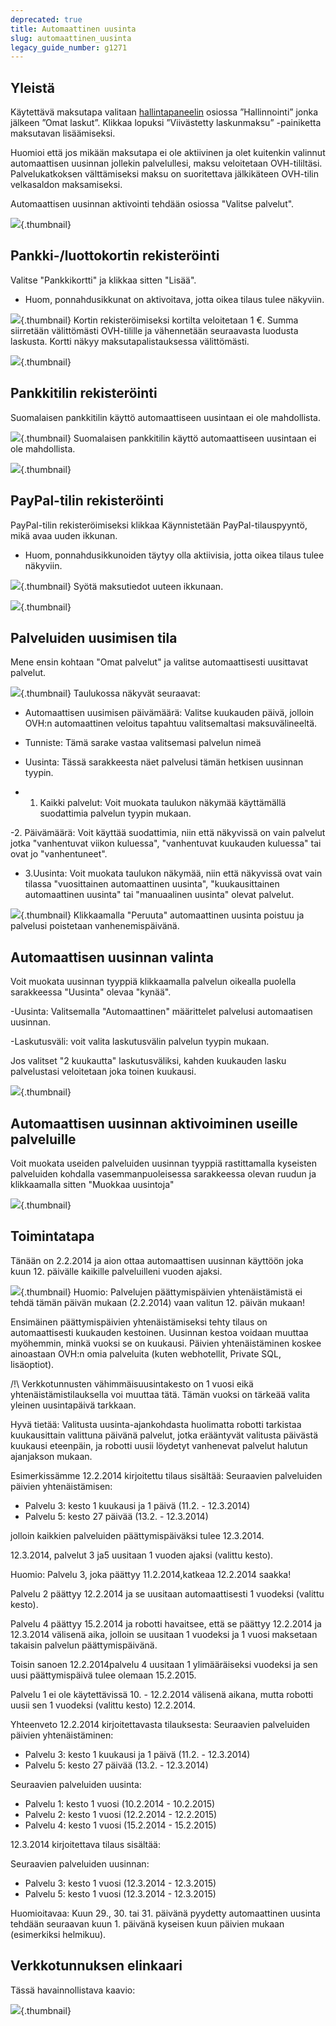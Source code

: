 ```yaml
---
deprecated: true
title: Automaattinen uusinta
slug: automaattinen_uusinta
legacy_guide_number: g1271
---
```



## Yleistä
Käytettävä maksutapa valitaan [hallintapaneelin](https://www.ovh.com/manager/web/) osiossa ”Hallinnointi” jonka jälkeen ”Omat laskut”. Klikkaa lopuksi ”Viivästetty laskunmaksu” -painiketta maksutavan lisäämiseksi.

Huomioi että jos mikään maksutapa ei ole aktiivinen ja olet kuitenkin valinnut automaattisen uusinnan jollekin palvelullesi, maksu veloitetaan OVH-tililtäsi. Palvelukatkoksen välttämiseksi maksu on suoritettava jälkikäteen OVH-tilin velkasaldon maksamiseksi.

Automaattisen uusinnan aktivointi tehdään osiossa "Valitse palvelut".

![](images/3734.png){.thumbnail}


## Pankki-/luottokortin rekisteröinti
Valitse "Pankkikortti" ja klikkaa sitten "Lisää".


- Huom, ponnahdusikkunat on aktivoitava, jotta oikea tilaus tulee näkyviin.



![](images/3735.png){.thumbnail}
Kortin rekisteröimiseksi kortilta veloitetaan 1 €.
Summa siirretään välittömästi OVH-tilille ja vähennetään seuraavasta luodusta laskusta. Kortti näkyy maksutapalistauksessa välittömästi.

![](images/3736.png){.thumbnail}


## Pankkitilin rekisteröinti
Suomalaisen pankkitilin käyttö automaattiseen uusintaan ei ole mahdollista.

![](images/3738.png){.thumbnail}
Suomalaisen pankkitilin käyttö automaattiseen uusintaan ei ole mahdollista.

![](images/1077.png){.thumbnail}


## PayPal-tilin rekisteröinti
PayPal-tilin rekisteröimiseksi klikkaa Käynnistetään PayPal-tilauspyyntö, mikä avaa uuden ikkunan.


- Huom, ponnahdusikkunoiden täytyy olla aktiivisia, jotta oikea tilaus tulee näkyviin.



![](images/3738.png){.thumbnail}
Syötä maksutiedot uuteen ikkunaan.

![](images/3739.png){.thumbnail}


## Palveluiden uusimisen tila
Mene ensin kohtaan "Omat palvelut" ja valitse automaattisesti uusittavat palvelut.

![](images/3740.png){.thumbnail}
Taulukossa näkyvät seuraavat:


- Automaattisen uusimisen päivämäärä: Valitse kuukauden päivä, jolloin OVH:n automaattinen veloitus tapahtuu valitsemaltasi maksuvälineeltä.

- Tunniste: Tämä sarake vastaa valitsemasi palvelun nimeä

- Uusinta: Tässä sarakkeesta näet palvelusi tämän hetkisen uusinnan tyypin.

- 1. Kaikki palvelut: Voit muokata taulukon näkymää käyttämällä suodattimia palvelun tyypin mukaan. 


-2. Päivämäärä: Voit käyttää suodattimia, niin että näkyvissä on vain palvelut jotka "vanhentuvat viikon kuluessa", "vanhentuvat kuukauden kuluessa" tai ovat jo "vanhentuneet".


- 3.Uusinta: Voit muokata taulukon näkymää, niin että näkyvissä ovat vain tilassa "vuosittainen automaattinen uusinta", "kuukausittainen automaattinen uusinta" tai "manuaalinen uusinta" olevat palvelut.



![](images/3741.png){.thumbnail}
Klikkaamalla "Peruuta" automaattinen uusinta poistuu ja palvelusi poistetaan vanhenemispäivänä.


## Automaattisen uusinnan valinta
Voit muokata uusinnan tyyppiä klikkaamalla palvelun oikealla puolella sarakkeessa "Uusinta" olevaa "kynää".

-Uusinta: Valitsemalla "Automaattinen" määrittelet palvelusi automaatisen uusinnan.

-Laskutusväli: voit valita laskutusvälin palvelun tyypin mukaan.

Jos valitset "2 kuukautta" laskutusväliksi, kahden kuukauden lasku palvelustasi veloitetaan joka toinen kuukausi.

![](images/3742.png){.thumbnail}


## Automaattisen uusinnan aktivoiminen useille palveluille
Voit muokata useiden palveluiden uusinnan tyyppiä rastittamalla kyseisten palveluiden kohdalla vasemmanpuoleisessa sarakkeessa olevan ruudun ja klikkaamalla sitten "Muokkaa uusintoja"

![](images/3743.png){.thumbnail}


## Toimintatapa
Tänään on 2.2.2014 ja aion ottaa automaattisen uusinnan käyttöön joka kuun 12. päivälle kaikille palveluilleni vuoden ajaksi.

![](images/1564.png){.thumbnail}
Huomio: Palvelujen päättymispäivien yhtenäistämistä ei tehdä tämän päivän mukaan (2.2.2014) vaan valitun 12. päivän mukaan!

Ensimäinen päättymispäivien yhtenäistämiseksi tehty tilaus on automaattisesti kuukauden kestoinen. Uusinnan kestoa voidaan muuttaa myöhemmin, minkä vuoksi se on kuukausi. 
Päivien yhtenäistäminen koskee ainoastaan OVH:n omia palveluita (kuten webhotellit, Private SQL, lisäoptiot).

/!\ Verkkotunnusten vähimmäisuusintakesto on 1 vuosi eikä yhtenäistämistilauksella voi muuttaa tätä. Tämän vuoksi on tärkeää valita yleinen uusintapäivä tarkkaan.

Hyvä tietää:
Valitusta uusinta-ajankohdasta huolimatta robotti tarkistaa kuukausittain valittuna päivänä palvelut, jotka erääntyvät valitusta päivästä kuukausi eteenpäin, ja robotti uusii löydetyt vanhenevat palvelut halutun ajanjakson mukaan. 


Esimerkissämme 12.2.2014 kirjoitettu tilaus sisältää:
Seuraavien palveluiden päivien yhtenäistämisen: 

- Palvelu 3: kesto 1 kuukausi ja 1 päivä (11.2. - 12.3.2014)
- Palvelu 5: kesto 27 päivää (13.2. - 12.3.2014)

jolloin kaikkien palveluiden päättymispäiväksi tulee 12.3.2014.

12.3.2014, palvelut 3 ja5 uusitaan 1 vuoden ajaksi (valittu kesto).

Huomio: Palvelu 3, joka päättyy 11.2.2014,katkeaa 12.2.2014 saakka!

Palvelu 2 päättyy 12.2.2014 ja se uusitaan automaattisesti 1 vuodeksi (valittu kesto).

Palvelu 4 päättyy 15.2.2014 ja robotti havaitsee, että se päättyy 12.2.2014 ja 12.3.2014 välisenä aika, jolloin se uusitaan 1 vuodeksi ja 1 vuosi maksetaan takaisin palvelun päättymispäivänä.

Toisin sanoen 12.2.2014palvelu 4 uusitaan 1 ylimääräiseksi vuodeksi ja sen uusi päättymispäivä tulee olemaan 15.2.2015.

Palvelu 1 ei ole käytettävissä 10. - 12.2.2014 välisenä aikana, mutta robotti uusii sen 1 vuodeksi (valittu kesto) 12.2.2014.

Yhteenveto 12.2.2014 kirjoitettavasta tilauksesta:
Seuraavien palveluiden päivien yhtenäistäminen:

- Palvelu 3: kesto 1 kuukausi ja 1 päivä (11.2. - 12.3.2014)
- Palvelu 5: kesto 27 päivää (13.2. - 12.3.2014)

Seuraavien palveluiden uusinta:

- Palvelu 1: kesto 1 vuosi (10.2.2014 - 10.2.2015)
- Palvelu 2: kesto 1 vuosi (12.2.2014 - 12.2.2015)
- Palvelu 4: kesto 1 vuosi (15.2.2014 - 15.2.2015)

12.3.2014 kirjoitettava tilaus sisältää:


Seuraavien palveluiden uusinnan:

- Palvelu 3: kesto 1 vuosi (12.3.2014 - 12.3.2015)
- Palvelu 5: kesto 1 vuosi (12.3.2014 - 12.3.2015)

Huomioitavaa: Kuun 29., 30. tai 31. päivänä pyydetty automaattinen uusinta tehdään seuraavan kuun 1. päivänä kyseisen kuun päivien mukaan (esimerkiksi helmikuu).



## Verkkotunnuksen elinkaari
Tässä havainnollistava kaavio:

![](images/2554.png){.thumbnail}

